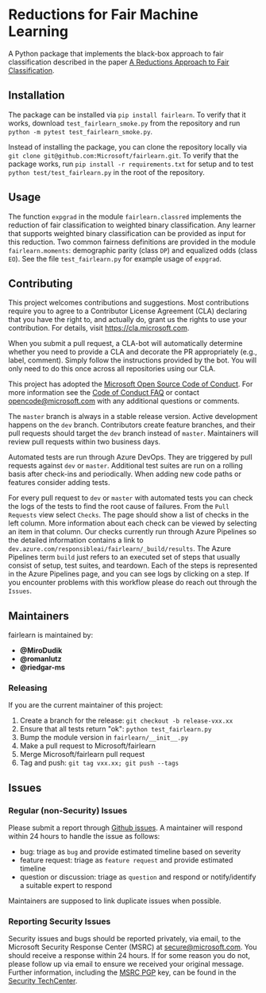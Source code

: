 # Reductions for Fair Machine Learning

A Python package that implements the black-box approach to fair classification described in the paper [A Reductions Approach to Fair Classification](https://arxiv.org/abs/1803.02453).

## Installation

The package can be installed via `pip install fairlearn`. To verify that it works, download `test_fairlearn_smoke.py` from the repository and run `python -m pytest test_fairlearn_smoke.py`.

Instead of installing the package, you can clone the repository locally via `git clone git@github.com:Microsoft/fairlearn.git`. To verify that the package works, run `pip install -r requirements.txt` for setup and to test `python test/test_fairlearn.py` in the root of the repository.

## Usage

The function `expgrad` in the module `fairlearn.classred` implements the reduction of fair classification to weighted binary classification. Any learner that supports weighted binary classification can be provided as input for this reduction. Two common fairness definitions are provided in the module `fairlearn.moments`: demographic parity (class `DP`) and equalized odds (class `EO`). See the file `test_fairlearn.py` for example usage of `expgrad`.

## Contributing

This project welcomes contributions and suggestions. Most contributions require you to
agree to a Contributor License Agreement (CLA) declaring that you have the right to,
and actually do, grant us the rights to use your contribution. For details, visit
https://cla.microsoft.com.

When you submit a pull request, a CLA-bot will automatically determine whether you need
to provide a CLA and decorate the PR appropriately (e.g., label, comment). Simply follow the
instructions provided by the bot. You will only need to do this once across all repositories using our CLA.

This project has adopted the [Microsoft Open Source Code of Conduct](https://opensource.microsoft.com/codeofconduct/).
For more information see the [Code of Conduct FAQ](https://opensource.microsoft.com/codeofconduct/faq/)
or contact [opencode@microsoft.com](mailto:opencode@microsoft.com) with any additional questions or comments.

The `master` branch is always in a stable release version. Active development happens on the `dev` branch. Contributors create feature branches, and their pull requests should target the `dev` branch instead of `master`. Maintainers will review pull requests within two business days.

Automated tests are run through Azure DevOps. They are triggered by pull requests against `dev` or `master`. Additional test suites are run on a rolling basis after check-ins and periodically. When adding new code paths or features consider adding tests.

For every pull request to `dev` or `master` with automated tests you can check the logs of the tests to find the root cause of failures. From the `Pull Requests` view select `Checks`. The page should show a list of checks in the left column. More information about each check can be viewed by selecting an item in that column. Our checks currently run through Azure Pipelines so the detailed information contains a link to `dev.azure.com/responsibleai/fairlearn/_build/results`. The Azure Pipelines term `build` just refers to an executed set of steps that usually consist of setup, test suites, and teardown. Each of the steps is represented in the Azure Pipelines page, and you can see logs by clicking on a step. If you encounter problems with this workflow please do reach out through the `Issues`.

## Maintainers

fairlearn is maintained by:

- **@MiroDudik**
- **@romanlutz**
- **@riedgar-ms**

### Releasing

If you are the current maintainer of this project:

1. Create a branch for the release: `git checkout -b release-vxx.xx`
1. Ensure that all tests return "ok": `python test_fairlearn.py`
1. Bump the module version in `fairlearn/__init__.py`
1. Make a pull request to Microsoft/fairlearn
1. Merge Microsoft/fairlearn pull request
1. Tag and push: `git tag vxx.xx; git push --tags`

## Issues

### Regular (non-Security) Issues
Please submit a report through [Github issues](https://github.com/microsoft/fairlearn/issues). A maintainer will respond within 24 hours to handle the issue as follows:
- bug: triage as `bug` and provide estimated timeline based on severity
- feature request: triage as `feature request` and provide estimated timeline
- question or discussion: triage as `question` and respond or notify/identify a suitable expert to respond

Maintainers are supposed to link duplicate issues when possible.


### Reporting Security Issues

Security issues and bugs should be reported privately, via email, to the Microsoft Security
Response Center (MSRC) at [secure@microsoft.com](mailto:secure@microsoft.com). You should
receive a response within 24 hours. If for some reason you do not, please follow up via
email to ensure we received your original message. Further information, including the
[MSRC PGP](https://technet.microsoft.com/en-us/security/dn606155) key, can be found in
the [Security TechCenter](https://technet.microsoft.com/en-us/security/default).
